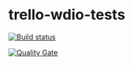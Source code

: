 # trello-wdio-tests

[![Build status](https://travis-ci.com/AT-08/trello-wdio-tests.svg?branch=develop)](https://travis-ci.com/AT-08/trello-wdio-tests) 

[![Quality Gate](https://sonarcloud.io/api/project_badges/measure?project=at-08-trello-wdio-tests&metric=alert_status)](https://sonarcloud.io/dashboard/index/at-08-trello-wdio-tests)
